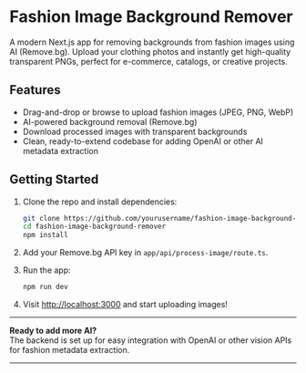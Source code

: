 # Fashion Image Background Remover

A modern Next.js app for removing backgrounds from fashion images using AI (Remove.bg). Upload your clothing photos and instantly get high-quality transparent PNGs, perfect for e-commerce, catalogs, or creative projects.

## Features
- Drag-and-drop or browse to upload fashion images (JPEG, PNG, WebP)
- AI-powered background removal (Remove.bg)
- Download processed images with transparent backgrounds
- Clean, ready-to-extend codebase for adding OpenAI or other AI metadata extraction

## Getting Started

1. Clone the repo and install dependencies:
   ```bash
   git clone https://github.com/yourusername/fashion-image-background-remover.git
   cd fashion-image-background-remover
   npm install
   ```

2. Add your Remove.bg API key in `app/api/process-image/route.ts`.

3. Run the app:
   ```bash
   npm run dev
   ```

4. Visit [http://localhost:3000](http://localhost:3000) and start uploading images!

---

**Ready to add more AI?**  
The backend is set up for easy integration with OpenAI or other vision APIs for fashion metadata extraction.

---